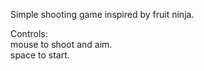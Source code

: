 Simple shooting game inspired by fruit ninja.

Controls:  
mouse to shoot and aim.  
space to start.  
